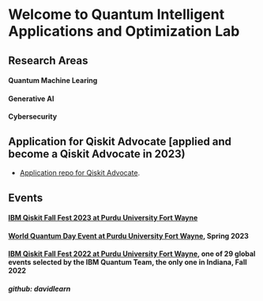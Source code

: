 # Welcome to Quantum Intelligent Applications and Optimization Lab

## Research Areas
#### Quantum Machine Learing
#### Generative AI
#### Cybersecurity

## Application for Qiskit Advocate [applied and become a Qiskit Advocate in 2023)
- [Application repo for Qiskit Advocate](https://github.com/davidlearn/qiskitAdvocateApplication#readme).

## Events
#### [IBM Qiskit Fall Fest 2023 at Purdu University Fort Wayne](https://qiskit.org/events/fall-fest/)
#### [World Quantum Day Event at Purdu University Fort Wayne](https://worldquantumday.org/events/intro-to-quantum-computing-its-applications/), Spring 2023
#### [IBM Qiskit Fall Fest 2022 at Purdu University Fort Wayne](https://qiskit.org/events/fall-fest/), one of 29 global events selected by the IBM Quantum Team, the only one in Indiana, Fall 2022




##### github: davidlearn
